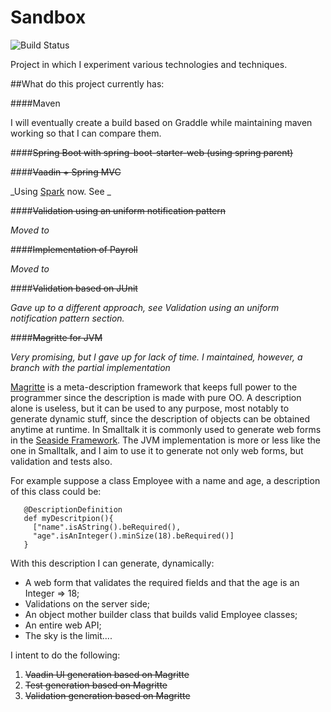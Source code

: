 Sandbox
=======

![Build Status](https://travis-ci.org/vitormcruz/sandbox.svg?branch=master)
                

Project in which I experiment various technologies and techniques.

##What do this project currently has:

####Maven

I will eventually create a build based on Graddle while maintaining maven working so that I can compare them.

####~~Spring Boot with spring-boot-starter-web (using spring parent)~~

<fill>

####~~Vaadin + Spring MVC~~

_Using [Spark](http://sparkjava.com) now. See _

####~~Validation using an uniform notification pattern~~

_Moved to_
 
####~~Implementation of Payroll~~

_Moved to_

####~~Validation based on JUnit~~

_Gave up to a different approach, see Validation using an uniform notification pattern section._

####~~Magritte for JVM~~

_Very promising, but I gave up for lack of time. I maintained, however, a branch with the partial implementation_

[Magritte](https://github.com/magritte-metamodel/magritte) is a meta-description framework that keeps full power to the 
programmer since the description is made with pure OO. A description alone is useless, but it can be used to any 
purpose, most notably to generate dynamic stuff, since the description of objects can be obtained anytime at runtime. 
In Smalltalk it is commonly used to generate web forms in the [Seaside Framework](http://book.seaside.st/book/advanced/magritte). 
The JVM implementation is more or less like the one in Smalltalk, and I aim to use it to generate not only web forms, 
but validation and tests also.

For example suppose a class Employee with a name and age, a description of this class could be:

```
   @DescriptionDefinition
   def myDescritpion(){
     ["name".isAString().beRequired(),
     "age".isAnInteger().minSize(18).beRequired()]
   }
```

With this description I can generate, dynamically:
* A web form that validates the required fields and that the age is an Integer => 18;
* Validations on the server side;
* An object mother builder class that builds valid Employee classes;
* An entire web API;
* The sky is the limit....

I intent to do the following:

1. ~~Vaadin UI generation based on Magritte~~ 
2. ~~Test generation based on Magritte~~
3. ~~Validation generation based on Magritte~~